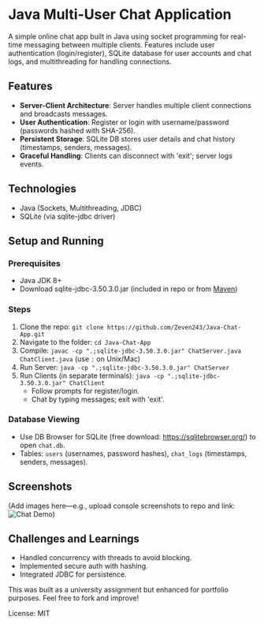 # Java Multi-User Chat Application

A simple online chat app built in Java using socket programming for real-time messaging between multiple clients. Features include user authentication (login/register), SQLite database for user accounts and chat logs, and multithreading for handling connections.

## Features
- **Server-Client Architecture**: Server handles multiple client connections and broadcasts messages.
- **User Authentication**: Register or login with username/password (passwords hashed with SHA-256).
- **Persistent Storage**: SQLite DB stores user details and chat history (timestamps, senders, messages).
- **Graceful Handling**: Clients can disconnect with 'exit'; server logs events.

## Technologies
- Java (Sockets, Multithreading, JDBC)
- SQLite (via sqlite-jdbc driver)

## Setup and Running
### Prerequisites
- Java JDK 8+
- Download sqlite-jdbc-3.50.3.0.jar (included in repo or from [Maven](https://mvnrepository.com/artifact/org.xerial/sqlite-jdbc))

### Steps
1. Clone the repo: `git clone https://github.com/Zeven243/Java-Chat-App.git`
2. Navigate to the folder: `cd Java-Chat-App`
3. Compile: `javac -cp ".;sqlite-jdbc-3.50.3.0.jar" ChatServer.java ChatClient.java` (use `:` on Unix/Mac)
4. Run Server: `java -cp ".;sqlite-jdbc-3.50.3.0.jar" ChatServer`
5. Run Clients (in separate terminals): `java -cp ".;sqlite-jdbc-3.50.3.0.jar" ChatClient`
   - Follow prompts for register/login.
   - Chat by typing messages; exit with 'exit'.

### Database Viewing
- Use DB Browser for SQLite (free download: https://sqlitebrowser.org/) to open `chat.db`.
- Tables: `users` (usernames, password hashes), `chat_logs` (timestamps, senders, messages).

## Screenshots
(Add images here—e.g., upload console screenshots to repo and link: ![Chat Demo](demo.png))

## Challenges and Learnings
- Handled concurrency with threads to avoid blocking.
- Implemented secure auth with hashing.
- Integrated JDBC for persistence.

This was built as a university assignment but enhanced for portfolio purposes. Feel free to fork and improve!

License: MIT